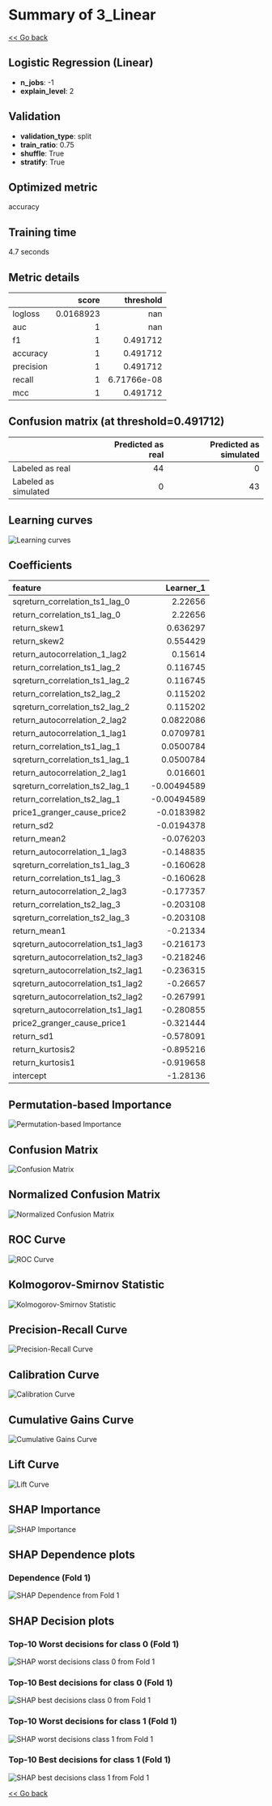# Summary of 3_Linear

[<< Go back](../README.md)


## Logistic Regression (Linear)
- **n_jobs**: -1
- **explain_level**: 2

## Validation
 - **validation_type**: split
 - **train_ratio**: 0.75
 - **shuffle**: True
 - **stratify**: True

## Optimized metric
accuracy

## Training time

4.7 seconds

## Metric details
|           |     score |     threshold |
|:----------|----------:|--------------:|
| logloss   | 0.0168923 | nan           |
| auc       | 1         | nan           |
| f1        | 1         |   0.491712    |
| accuracy  | 1         |   0.491712    |
| precision | 1         |   0.491712    |
| recall    | 1         |   6.71766e-08 |
| mcc       | 1         |   0.491712    |


## Confusion matrix (at threshold=0.491712)
|                      |   Predicted as real |   Predicted as simulated |
|:---------------------|--------------------:|-------------------------:|
| Labeled as real      |                  44 |                        0 |
| Labeled as simulated |                   0 |                       43 |

## Learning curves
![Learning curves](learning_curves.png)

## Coefficients
| feature                           |   Learner_1 |
|:----------------------------------|------------:|
| sqreturn_correlation_ts1_lag_0    |  2.22656    |
| return_correlation_ts1_lag_0      |  2.22656    |
| return_skew1                      |  0.636297   |
| return_skew2                      |  0.554429   |
| return_autocorrelation_1_lag2     |  0.15614    |
| return_correlation_ts1_lag_2      |  0.116745   |
| sqreturn_correlation_ts1_lag_2    |  0.116745   |
| return_correlation_ts2_lag_2      |  0.115202   |
| sqreturn_correlation_ts2_lag_2    |  0.115202   |
| return_autocorrelation_2_lag2     |  0.0822086  |
| return_autocorrelation_1_lag1     |  0.0709781  |
| return_correlation_ts1_lag_1      |  0.0500784  |
| sqreturn_correlation_ts1_lag_1    |  0.0500784  |
| return_autocorrelation_2_lag1     |  0.016601   |
| sqreturn_correlation_ts2_lag_1    | -0.00494589 |
| return_correlation_ts2_lag_1      | -0.00494589 |
| price1_granger_cause_price2       | -0.0183982  |
| return_sd2                        | -0.0194378  |
| return_mean2                      | -0.076203   |
| return_autocorrelation_1_lag3     | -0.148835   |
| sqreturn_correlation_ts1_lag_3    | -0.160628   |
| return_correlation_ts1_lag_3      | -0.160628   |
| return_autocorrelation_2_lag3     | -0.177357   |
| return_correlation_ts2_lag_3      | -0.203108   |
| sqreturn_correlation_ts2_lag_3    | -0.203108   |
| return_mean1                      | -0.21334    |
| sqreturn_autocorrelation_ts1_lag3 | -0.216173   |
| sqreturn_autocorrelation_ts2_lag3 | -0.218246   |
| sqreturn_autocorrelation_ts2_lag1 | -0.236315   |
| sqreturn_autocorrelation_ts1_lag2 | -0.26657    |
| sqreturn_autocorrelation_ts2_lag2 | -0.267991   |
| sqreturn_autocorrelation_ts1_lag1 | -0.280855   |
| price2_granger_cause_price1       | -0.321444   |
| return_sd1                        | -0.578091   |
| return_kurtosis2                  | -0.895216   |
| return_kurtosis1                  | -0.919658   |
| intercept                         | -1.28136    |


## Permutation-based Importance
![Permutation-based Importance](permutation_importance.png)
## Confusion Matrix

![Confusion Matrix](confusion_matrix.png)


## Normalized Confusion Matrix

![Normalized Confusion Matrix](confusion_matrix_normalized.png)


## ROC Curve

![ROC Curve](roc_curve.png)


## Kolmogorov-Smirnov Statistic

![Kolmogorov-Smirnov Statistic](ks_statistic.png)


## Precision-Recall Curve

![Precision-Recall Curve](precision_recall_curve.png)


## Calibration Curve

![Calibration Curve](calibration_curve_curve.png)


## Cumulative Gains Curve

![Cumulative Gains Curve](cumulative_gains_curve.png)


## Lift Curve

![Lift Curve](lift_curve.png)



## SHAP Importance
![SHAP Importance](shap_importance.png)

## SHAP Dependence plots

### Dependence (Fold 1)
![SHAP Dependence from Fold 1](learner_fold_0_shap_dependence.png)

## SHAP Decision plots

### Top-10 Worst decisions for class 0 (Fold 1)
![SHAP worst decisions class 0 from Fold 1](learner_fold_0_shap_class_0_worst_decisions.png)
### Top-10 Best decisions for class 0 (Fold 1)
![SHAP best decisions class 0 from Fold 1](learner_fold_0_shap_class_0_best_decisions.png)
### Top-10 Worst decisions for class 1 (Fold 1)
![SHAP worst decisions class 1 from Fold 1](learner_fold_0_shap_class_1_worst_decisions.png)
### Top-10 Best decisions for class 1 (Fold 1)
![SHAP best decisions class 1 from Fold 1](learner_fold_0_shap_class_1_best_decisions.png)

[<< Go back](../README.md)
